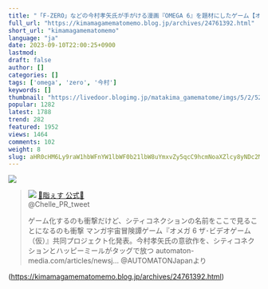 ```yaml
---
title: "「F-ZERO」などの今村孝矢氏が手がける漫画『OMEGA 6』を題材にしたゲーム【オメガ6 ザ・ビデオゲーム (仮)】シティコネクションがパブリッシングを担当し2024年発売 : まったりきままにゲームまとめも"
full_url: "https://kimamagamematomemo.blog.jp/archives/24761392.html"
short_url: "kimamagamematomemo"
language: "ja"
date: 2023-09-10T22:00:25+0900
lastmod: 
draft: false
author: []
categories: []
tags: ['omega', 'zero', '今村']
keywords: []
thumbnail: "https://livedoor.blogimg.jp/matakima_gamematome/imgs/5/2/523c16b8-s.jpg"
popular: 1282
latest: 1788
trend: 282
featured: 1952
views: 1464
comments: 102
weight: 8
slug: aHR0cHM6Ly9raW1hbWFnYW1lbWF0b21lbW8uYmxvZy5qcC9hcmNoaXZlcy8yNDc2MTM5Mi5odG1s
---
```


![](https://livedoor.blogimg.jp/matakima_gamematome/imgs/5/2/523c16b8-s.jpg)

<blockquote id='twibodyEDGAsPZHbw'> <p> <img src='https://livedoor.blogimg.jp/matakima_gamematome/imgs/9/8/98c87d40.jpg'> <a target='_blank' href='https://twitter.com/Chelle_PR_tweet/status/1700349381172719732'>🍙脂ぇす 公式🍙 </a><br> @Chelle_PR_tweet </p> <p id='twitextEDGAsPZHbw'> ゲーム化するのも衝撃だけど、シティコネクションの名前をここで見ることになるのも衝撃 マンガ宇宙冒険譚ゲーム『オメガ 6 ザ･ビデオゲーム（仮）』共同プロジェクト化発表。今村孝矢氏の意欲作を、シティコネクションとハッピーミールがタッグで放つ automaton-media.com/articles/newsj… @AUTOMATONJapanより </p> <p> <a target='_blank' href='https://twitter.com/Chelle_PR_tweet/status/1700349381172719732'></a> </p> </blockquote> 

(https://kimamagamematomemo.blog.jp/archives/24761392.html)
